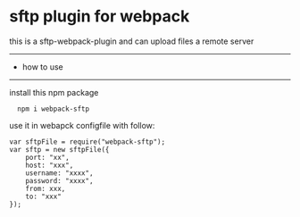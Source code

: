 ﻿sftp plugin for webpack
===================

this is a sftp-webpack-plugin and can upload files a remote server

----------

- how to use
-----------
install this npm package
  

      npm i webpack-sftp

use it in webapck configfile with follow:

    var sftpFile = require("webpack-sftp");
    var sftp = new sftpFile({
        port: "xx",
        host: "xxx",
        username: "xxxx",
        password: "xxxx",
        from: xxx,
        to: "xxx"
    });

